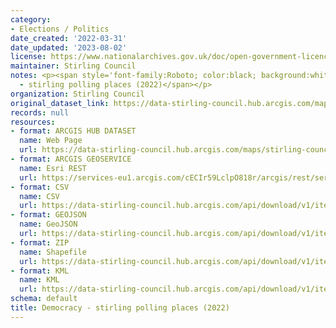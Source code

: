 ```yaml
---
category:
- Elections / Politics
date_created: '2022-03-31'
date_updated: '2023-08-02'
license: https://www.nationalarchives.gov.uk/doc/open-government-licence/version/3/
maintainer: Stirling Council
notes: <p><span style='font-family:Roboto; color:black; background:white;'>democracy
  - stirling polling places (2022)</span></p>
organization: Stirling Council
original_dataset_link: https://data-stirling-council.hub.arcgis.com/maps/stirling-council::democracy-stirling-polling-places-2022
records: null
resources:
- format: ARCGIS HUB DATASET
  name: Web Page
  url: https://data-stirling-council.hub.arcgis.com/maps/stirling-council::democracy-stirling-polling-places-2022
- format: ARCGIS GEOSERVICE
  name: Esri REST
  url: https://services-eu1.arcgis.com/cECIr59LclpO818r/arcgis/rest/services/Stirling_Council_Polling_Places_2022/FeatureServer/0
- format: CSV
  name: CSV
  url: https://data-stirling-council.hub.arcgis.com/api/download/v1/items/cfc7ab7cad2a404bbdb210876ef38702/csv?layers=0
- format: GEOJSON
  name: GeoJSON
  url: https://data-stirling-council.hub.arcgis.com/api/download/v1/items/cfc7ab7cad2a404bbdb210876ef38702/geojson?layers=0
- format: ZIP
  name: Shapefile
  url: https://data-stirling-council.hub.arcgis.com/api/download/v1/items/cfc7ab7cad2a404bbdb210876ef38702/shapefile?layers=0
- format: KML
  name: KML
  url: https://data-stirling-council.hub.arcgis.com/api/download/v1/items/cfc7ab7cad2a404bbdb210876ef38702/kml?layers=0
schema: default
title: Democracy - stirling polling places (2022)
---
```

